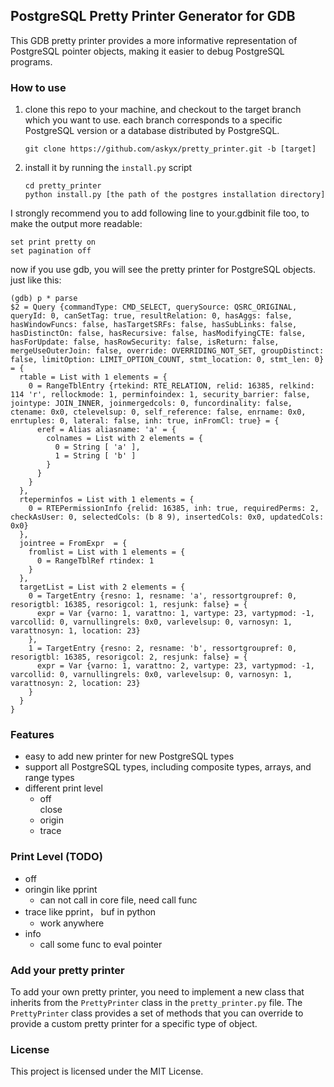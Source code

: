 ## PostgreSQL Pretty Printer Generator for GDB

This GDB pretty printer provides a more informative representation of PostgreSQL pointer objects, making it easier to debug PostgreSQL programs.




### How to use


1. clone this repo to your machine, and checkout to the target branch which you want to use. each branch corresponds to a specific PostgreSQL version or a database distributed by PostgreSQL.

    ```shell 
    git clone https://github.com/askyx/pretty_printer.git -b [target]
    ```

2. install it by running the `install.py` script

    ```shell
    cd pretty_printer
    python install.py [the path of the postgres installation directory]
    ```

I strongly recommend you to add following line to your.gdbinit file too, to make the output more readable:

```shell
set print pretty on
set pagination off
```

now if you use gdb, you will see the pretty printer for PostgreSQL objects. just like this:

```shell
(gdb) p * parse
$2 = Query {commandType: CMD_SELECT, querySource: QSRC_ORIGINAL, queryId: 0, canSetTag: true, resultRelation: 0, hasAggs: false, hasWindowFuncs: false, hasTargetSRFs: false, hasSubLinks: false, hasDistinctOn: false, hasRecursive: false, hasModifyingCTE: false, hasForUpdate: false, hasRowSecurity: false, isReturn: false, mergeUseOuterJoin: false, override: OVERRIDING_NOT_SET, groupDistinct: false, limitOption: LIMIT_OPTION_COUNT, stmt_location: 0, stmt_len: 0} = {
  rtable = List with 1 elements = {
    0 = RangeTblEntry {rtekind: RTE_RELATION, relid: 16385, relkind: 114 'r', rellockmode: 1, perminfoindex: 1, security_barrier: false, jointype: JOIN_INNER, joinmergedcols: 0, funcordinality: false, ctename: 0x0, ctelevelsup: 0, self_reference: false, enrname: 0x0, enrtuples: 0, lateral: false, inh: true, inFromCl: true} = {
      eref = Alias aliasname: 'a' = {
        colnames = List with 2 elements = {
          0 = String [ 'a' ],
          1 = String [ 'b' ]
        }
      }
    }
  },
  rteperminfos = List with 1 elements = {
    0 = RTEPermissionInfo {relid: 16385, inh: true, requiredPerms: 2, checkAsUser: 0, selectedCols: (b 8 9), insertedCols: 0x0, updatedCols: 0x0}
  },
  jointree = FromExpr  = {
    fromlist = List with 1 elements = {
      0 = RangeTblRef rtindex: 1
    }
  },
  targetList = List with 2 elements = {
    0 = TargetEntry {resno: 1, resname: 'a', ressortgroupref: 0, resorigtbl: 16385, resorigcol: 1, resjunk: false} = {
      expr = Var {varno: 1, varattno: 1, vartype: 23, vartypmod: -1, varcollid: 0, varnullingrels: 0x0, varlevelsup: 0, varnosyn: 1, varattnosyn: 1, location: 23}
    },
    1 = TargetEntry {resno: 2, resname: 'b', ressortgroupref: 0, resorigtbl: 16385, resorigcol: 2, resjunk: false} = {
      expr = Var {varno: 1, varattno: 2, vartype: 23, vartypmod: -1, varcollid: 0, varnullingrels: 0x0, varlevelsup: 0, varnosyn: 1, varattnosyn: 2, location: 23}
    }
  }
}
```

### Features

* easy to add new printer for new PostgreSQL types
* support all PostgreSQL types, including composite types, arrays, and range types
* different print level
  * off  
      close 
  * origin
  * trace


### Print Level (TODO)

* off
* oringin
  like pprint
  * can not call in core file, need call func
* trace
  like pprint， buf in python
  * work anywhere
* info
  * call some func to eval pointer

### Add your pretty printer

To add your own pretty printer, you need to implement a new class that inherits from the `PrettyPrinter` class in the `pretty_printer.py` file. The `PrettyPrinter` class provides a set of methods that you can override to provide a custom pretty printer for a specific type of object.


### License

This project is licensed under the MIT License.
